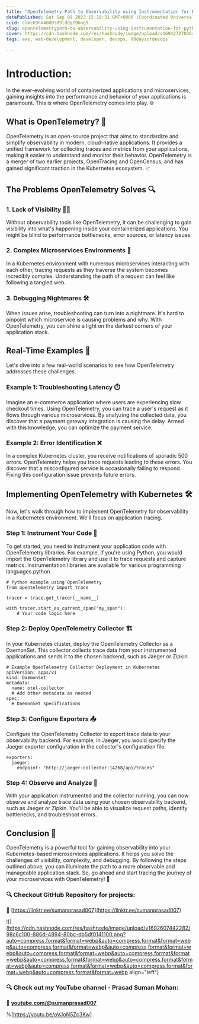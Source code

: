 ```yaml
---
title: "OpenTelemetry:Path to Observability using Instrumentation for Python🚀"
datePublished: Sat Sep 09 2023 15:19:31 GMT+0000 (Coordinated Universal Time)
cuid: clmc69hk4000309lddq19bng9
slug: opentelemetrypath-to-observability-using-instrumentation-for-python
cover: https://cdn.hashnode.com/res/hashnode/image/upload/v1694272703641/f7ec2363-313a-4963-be75-7661051a9223.gif
tags: aws, web-development, developer, devops, 90daysofdevops

---
```


# Introduction:

In the ever-evolving world of containerized applications and microservices, gaining insights into the performance and behavior of your applications is paramount. This is where OpenTelemetry comes into play. 🌐

## What is OpenTelemetry? 🤔

OpenTelemetry is an open-source project that aims to standardize and simplify observability in modern, cloud-native applications. It provides a unified framework for collecting traces and metrics from your applications, making it easier to understand and monitor their behavior. OpenTelemetry is a merger of two earlier projects, OpenTracing and OpenCensus, and has gained significant traction in the Kubernetes ecosystem. 📈

## The Problems OpenTelemetry Solves 🔍

### 1\. Lack of Visibility 🕵️‍♂️

Without observability tools like OpenTelemetry, it can be challenging to gain visibility into what's happening inside your containerized applications. You might be blind to performance bottlenecks, error sources, or latency issues.

### 2\. Complex Microservices Environments 🐍

In a Kubernetes environment with numerous microservices interacting with each other, tracing requests as they traverse the system becomes incredibly complex. Understanding the path of a request can feel like following a tangled web.

### 3\. Debugging Nightmares 🛠️

When issues arise, troubleshooting can turn into a nightmare. It's hard to pinpoint which microservice is causing problems and why. With OpenTelemetry, you can shine a light on the darkest corners of your application stack.

## Real-Time Examples 🚀

Let's dive into a few real-world scenarios to see how OpenTelemetry addresses these challenges.

### **Example 1: Troubleshooting Latency** ⏱️

Imagine an e-commerce application where users are experiencing slow checkout times. Using OpenTelemetry, you can trace a user's request as it flows through various microservices. By analyzing the collected data, you discover that a payment gateway integration is causing the delay. Armed with this knowledge, you can optimize the payment service.

### **Example 2: Error Identification** ❌

In a complex Kubernetes cluster, you receive notifications of sporadic 500 errors. OpenTelemetry helps you trace requests leading to these errors. You discover that a misconfigured service is occasionally failing to respond. Fixing this configuration issue prevents future errors.

## Implementing OpenTelemetry with Kubernetes 🛠️

Now, let's walk through how to implement OpenTelemetry for observability in a Kubernetes environment. We'll focus on application tracing.

### **Step 1: Instrument Your Code** 🎵

To get started, you need to instrument your application code with OpenTelemetry libraries. For example, if you're using Python, you would import the OpenTelemetry library and use it to trace requests and capture metrics. Instrumentation libraries are available for various programming languages.python

```plaintext
# Python example using OpenTelemetry
from opentelemetry import trace

tracer = trace.get_tracer(__name__)

with tracer.start_as_current_span("my_span"):
    # Your code logic here
```

### **Step 2: Deploy OpenTelemetry Collector** 🏗️

In your Kubernetes cluster, deploy the OpenTelemetry Collector as a DaemonSet. This collector collects trace data from your instrumented applications and sends it to the chosen backend, such as Jaeger or Zipkin.

```plaintext
# Example OpenTelemetry Collector Deployment in Kubernetes
apiVersion: apps/v1
kind: DaemonSet
metadata:
  name: otel-collector
  # Add other metadata as needed
spec:
  # DaemonSet specifications
```

### **Step 3: Configure Exporters** 📤

Configure the OpenTelemetry Collector to export trace data to your observability backend. For example, in Jaeger, you would specify the Jaeger exporter configuration in the collector's configuration file.

```plaintext
exporters:
  jaeger:
    endpoint: "http://jaeger-collector:14268/api/traces"
```

### **Step 4: Observe and Analyze** 🧐

With your application instrumented and the collector running, you can now observe and analyze trace data using your chosen observability backend, such as Jaeger or Zipkin. You'll be able to visualize request paths, identify bottlenecks, and troubleshoot errors.

## Conclusion 🎉

OpenTelemetry is a powerful tool for gaining observability into your Kubernetes-based microservices applications. It helps you solve the challenges of visibility, complexity, and debugging. By following the steps outlined above, you can illuminate the path to a more observable and manageable application stack. So, go ahead and start tracing the journey of your microservices with OpenTelemetry! 🌟

### **🔍 Checkout GitHub Repository for projects:**

**🔗** [https://linktr.ee/sumanprasad007](https://linktr.ee/sumanprasad007)

![](https://cdn.hashnode.com/res/hashnode/image/upload/v1692607442282/98c6c100-886d-4894-80bc-db5df0141100.png?auto=compress,format&format=webp&auto=compress,format&format=webp&auto=compress,format&format=webp&auto=compress,format&format=webp&auto=compress,format&format=webp&auto=compress,format&format=webp&auto=compress,format&format=webp&auto=compress,format&format=webp&auto=compress,format&format=webp&auto=compress,format&format=webp&auto=compress,format&format=webp align="left")

### **🔍 Check out my YouTube channel - Prasad Suman Mohan:**

🔗 [**youtube.com/@sumanprasad007**](http://youtube.com/@sumanprasad007)

%[https://youtu.be/oVJoN5Zc3Kw]